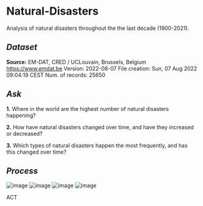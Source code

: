 # Natural-Disasters
Analysis of natural disasters throughout the the last decade (1900-2021).

## *Dataset*
**Source:**
EM-DAT, CRED / UCLouvain, Brussels, Belgium 
https://www.emdat.be 
Version: 2022-08-07 
File creation: Sun, 07 Aug 2022 09:04:19 CEST 
Num. of records: 25650 

## *Ask*

**1.**  Where in the world are the highest number of natural disasters happening?

**2.**  How have natural disasters changed over time, and have they increased or decreased?

**3.**  Which types of natural disasters happen the most frequently, and has this changed over time?


## *Process*




![image](https://user-images.githubusercontent.com/110743067/185005689-54478223-d14f-4d5f-b73a-e07b8229bcdd.png)
![image](https://user-images.githubusercontent.com/110743067/185005701-abad42b1-97aa-4848-8215-0a182583985d.png)
![image](https://user-images.githubusercontent.com/110743067/185005707-ce518229-afa8-487d-b4a3-354938694366.png)
![image](https://user-images.githubusercontent.com/110743067/185007216-9d1652fd-1a59-412c-b939-b501c7d6c0f8.png)

ACT
